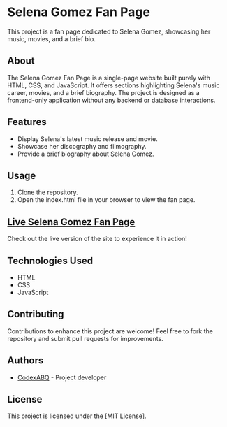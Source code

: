 # Selena Gomez Fan Page

This project is a fan page dedicated to Selena Gomez, showcasing her music, movies, and a brief bio.

## About

The Selena Gomez Fan Page is a single-page website built purely with HTML, CSS, and JavaScript. It offers sections highlighting Selena's music career, movies, and a brief biography. The project is designed as a frontend-only application without any backend or database interactions.

## Features

- Display Selena's latest music release and movie.
- Showcase her discography and filmography.
- Provide a brief biography about Selena Gomez.

## Usage

1. Clone the repository.
2. Open the index.html file in your browser to view the fan page.

## [Live Selena Gomez Fan Page](link-to-your-live-site)

Check out the live version of the site to experience it in action!

## Technologies Used

- HTML
- CSS
- JavaScript

## Contributing

Contributions to enhance this project are welcome! Feel free to fork the repository and submit pull requests for improvements.

## Authors

- [CodexABQ](link-to-your-github-profile) - Project developer

## License

This project is licensed under the [MIT License].
